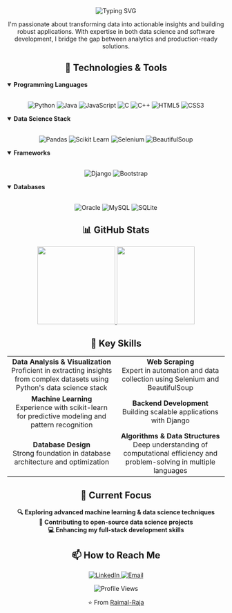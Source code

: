 <div align="center">
  <img src="https://readme-typing-svg.herokuapp.com?font=Fira+Code&size=27&duration=3000&pause=1000&color=70A5FD&center=true&vCenter=true&width=435&lines=👋+Hi%2C+I'm+a+Data+Scientist;Python+Developer;Machine+Learning+Enthusiast" alt="Typing SVG" />
</div>

<p align="center">
I'm passionate about transforming data into actionable insights and building robust applications. With expertise in both data science and software development, I bridge the gap between analytics and production-ready solutions.
</p>

## <div align="center">🔧 Technologies & Tools</div>

<details open>
<summary><b>Programming Languages</b></summary>
<br>
<p align="center">
  <img src="https://img.shields.io/badge/-Python-3776AB?style=for-the-badge&logo=python&logoColor=white" alt="Python" />
  <img src="https://img.shields.io/badge/-Java-007396?style=for-the-badge&logo=java&logoColor=white" alt="Java" />
  <img src="https://img.shields.io/badge/-JavaScript-F7DF1E?style=for-the-badge&logo=javascript&logoColor=black" alt="JavaScript" />
  <img src="https://img.shields.io/badge/-C-A8B9CC?style=for-the-badge&logo=c&logoColor=white" alt="C" />
  <img src="https://img.shields.io/badge/-C++-00599C?style=for-the-badge&logo=c%2B%2B&logoColor=white" alt="C++" />
  <img src="https://img.shields.io/badge/-HTML5-E34F26?style=for-the-badge&logo=html5&logoColor=white" alt="HTML5" />
  <img src="https://img.shields.io/badge/-CSS3-1572B6?style=for-the-badge&logo=css3&logoColor=white" alt="CSS3" />
</p>
</details>

<details open>
<summary><b>Data Science Stack</b></summary>
<br>
<p align="center">
  <img src="https://img.shields.io/badge/-Pandas-150458?style=for-the-badge&logo=pandas&logoColor=white" alt="Pandas" />
  <img src="https://img.shields.io/badge/-Scikit%20Learn-F7931E?style=for-the-badge&logo=scikit-learn&logoColor=white" alt="Scikit Learn" />
  <img src="https://img.shields.io/badge/-Selenium-43B02A?style=for-the-badge&logo=selenium&logoColor=white" alt="Selenium" />
  <img src="https://img.shields.io/badge/-BeautifulSoup-43B02A?style=for-the-badge" alt="BeautifulSoup" />
</p>
</details>

<details open>
<summary><b>Frameworks</b></summary>
<br>
<p align="center">
  <img src="https://img.shields.io/badge/-Django-092E20?style=for-the-badge&logo=django&logoColor=white" alt="Django" />
  <img src="https://img.shields.io/badge/-Bootstrap-7952B3?style=for-the-badge&logo=bootstrap&logoColor=white" alt="Bootstrap" />
</p>
</details>

<details open>
<summary><b>Databases</b></summary>
<br>
<p align="center">
  <img src="https://img.shields.io/badge/-Oracle-F80000?style=for-the-badge&logo=oracle&logoColor=white" alt="Oracle" />
  <img src="https://img.shields.io/badge/-MySQL-4479A1?style=for-the-badge&logo=mysql&logoColor=white" alt="MySQL" />
  <img src="https://img.shields.io/badge/-SQLite-003B57?style=for-the-badge&logo=sqlite&logoColor=white" alt="SQLite" />
</p>
</details>

## <div align="center">📊 GitHub Stats</div>

<div align="center">
  <a href="https://github.com/Raimal-Raja">
    <img height="180em" src="https://github-readme-stats.vercel.app/api?username=Raimal-Raja&show_icons=true&theme=tokyonight&include_all_commits=true&count_private=true"/>
    <img height="180em" src="https://github-readme-stats.vercel.app/api/top-langs/?username=Raimal-Raja&layout=compact&theme=tokyonight"/>
  </a>
</div>

## <div align="center">🎯 Key Skills</div>

<table align="center">
  <tr>
    <td align="center" width="50%">
      <b>Data Analysis & Visualization</b>
      <br>Proficient in extracting insights from complex datasets using Python's data science stack
    </td>
    <td align="center" width="50%">
      <b>Web Scraping</b>
      <br>Expert in automation and data collection using Selenium and BeautifulSoup
    </td>
  </tr>
  <tr>
    <td align="center" width="50%">
      <b>Machine Learning</b>
      <br>Experience with scikit-learn for predictive modeling and pattern recognition
    </td>
    <td align="center" width="50%">
      <b>Backend Development</b>
      <br>Building scalable applications with Django
    </td>
  </tr>
  <tr>
    <td align="center" width="50%">
      <b>Database Design</b>
      <br>Strong foundation in database architecture and optimization
    </td>
    <td align="center" width="50%">
      <b>Algorithms & Data Structures</b>
      <br>Deep understanding of computational efficiency and problem-solving in multiple languages
    </td>
  </tr>
</table>

## <div align="center">🌱 Current Focus</div>

<p align="center">
  <b>🔍 Exploring advanced machine learning & data science techniques</b><br>
  <b>🤝 Contributing to open-source data science projects</b><br>
  <b>💻 Enhancing my full-stack development skills</b>
</p>

## <div align="center">📫 How to Reach Me</div>

<p align="center">
  <a href="https://pk.linkedin.com/in/raimal-raja-kolhi-9422351b6">
    <img src="https://img.shields.io/badge/-LinkedIn-0077B5?style=for-the-badge&logo=linkedin&logoColor=white" alt="LinkedIn" />
  </a>
  <a href="mailto:raimalrajagoal@gmail.com">
    <img src="https://img.shields.io/badge/-Email-D14836?style=for-the-badge&logo=gmail&logoColor=white" alt="Email" />
  </a>
</p>

<div align="center">
  <img src="https://komarev.com/ghpvc/?username=Raimal-Raja&label=Profile%20views&color=0e75b6&style=flat" alt="Profile Views" />
</div>

<div align="center">
  
  ⭐️ From [Raimal-Raja](https://github.com/Raimal-Raja)
  
</div>
